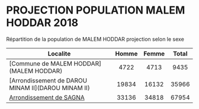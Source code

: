 # PROJECTION POPULATION MALEM HODDAR 2018
	
Répartition de la population de MALEM HODDAR projection selon le sexe
	
| Localite  | Homme | Femme | Total |
| --------- |:-----:|:-----:|:-----:|
| [Commune de MALEM HODDAR](MALEM HODDAR) | 4722 | 4713 | 9435 |
| [Arrondissement de DAROU MINAM II](DAROU MINAM II) | 19834 | 16132 | 35966 |
| [Arrondissement de SAGNA](SAGNA) | 33136 | 34818 | 67954 |
